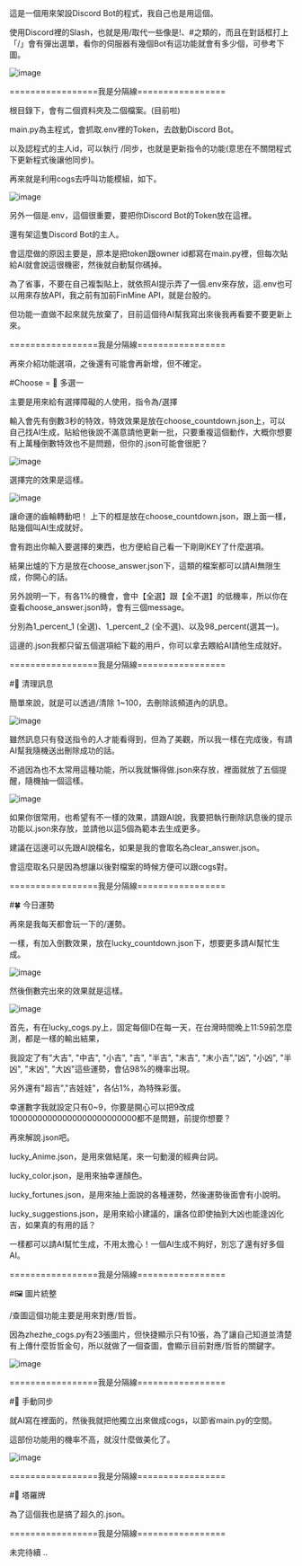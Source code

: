 這是一個用來架設Discord Bot的程式，我自己也是用這個。

使用Discord裡的Slash，也就是用/取代一些像是!、#之類的，而且在對話框打上「/」會有彈出選單，看你的伺服器有幾個Bot有這功能就會有多少個，可參考下圖。

![image](https://github.com/user-attachments/assets/f41802e6-8760-4813-bb43-d8afeb9a0cab)

=================我是分隔線=================

根目錄下，會有二個資料夾及二個檔案。(目前啦)

main.py為主程式，會抓取.env裡的Token，去啟動Discord Bot。

以及認程式的主人id，可以執行 /同步，也就是更新指令的功能(意思在不關閉程式下更新程式後讓他同步)。

再來就是利用cogs去呼叫功能模組，如下。

![image](https://github.com/user-attachments/assets/b574b563-450c-4389-8288-e5b1997e0f02)

另外一個是.env，這個很重要，要把你Discord Bot的Token放在這裡。

還有架這隻Discord Bot的主人。

會這麼做的原因主要是，原本是把token跟owner id都寫在main.py裡，但每次貼給AI就會說這很機密，然後就自動幫你碼掉。

為了省事，不要在自己複製貼上，就依照AI提示弄了一個.env來存放，這.env也可以用來存放API，我之前有加前FinMine API，就是台股的。

但功能一直做不起來就先放棄了，目前這個待AI幫我寫出來後我再看要不要更新上來。

=================我是分隔線=================

再來介紹功能選項，之後還有可能會再新增，但不確定。

#Choose = 🎲 多選一

主要是用來給有選擇障礙的人使用，指令為/選擇

輸入會先有倒數3秒的特效，特效效果是放在choose_countdown.json上，可以自己找AI生成，貼給他後說不滿意請他更新一批，只要重複這個動作，大概你想要有上萬種倒數特效也不是問題，但你的.json可能會很肥？

![image](https://github.com/user-attachments/assets/2ebdb7ab-bbc3-4a5f-acd5-9c1ab05eabea)

選擇完的效果是這樣。

![image](https://github.com/user-attachments/assets/4530f56a-f962-4646-91b9-b296955c3857)

讓命運的齒輪轉動吧！ 上下的框是放在choose_countdown.json，跟上面一樣，貼幾個叫AI生成就好。

會有跑出你輸入要選擇的東西，也方便給自己看一下剛剛KEY了什麼選項。

結果出爐的下方是放在choose_answer.json下，這類的檔案都可以請AI無限生成，你開心的話。

另外說明一下，有各1%的機會，會中【全選】跟【全不選】的低機率，所以你在查看choose_answer.json時，會有三個message。

分別為1_percent_1 (全選)、1_percent_2 (全不選)、以及98_percent(選其一)。

這邊的.json我都只留五個選項給下載的用戶，你可以拿去餵給AI請他生成就好。

=================我是分隔線=================

#🧹 清理訊息

簡單來說，就是可以透過/清除 1~100，去刪除該頻道內的訊息。

![image](https://github.com/user-attachments/assets/aeeba670-53a0-4d13-a17e-234d131a7443)

雖然訊息只有發送指令的人才能看得到，但為了美觀，所以我一樣在完成後，有請AI幫我隨機送出刪除成功的話。

不過因為也不太常用這種功能，所以我就懶得做.json來存放，裡面就放了五個提醒，隨機抽一個這樣。

![image](https://github.com/user-attachments/assets/0a00a31d-35fc-493f-8a9c-5d3612743fb3)

如果你很常用，也希望有不一樣的效果，請跟AI說，我要把執行刪除訊息後的提示功能以.json來存放，並請他以這5個為範本去生成更多。

建議在這邊可以先跟AI說檔名，如果是我的會取名為clear_answer.json。

會這麼取名只是因為想讓以後對檔案的時候方便可以跟cogs對。

=================我是分隔線=================

#🍀 今日運勢

再來是我每天都會玩一下的/運勢。

一樣，有加入倒數效果，放在lucky_countdown.json下，想要更多請AI幫忙生成。

![image](https://github.com/user-attachments/assets/01eb05b5-ceda-42b7-bdb4-b99b49d463b7)

然後倒數完出來的效果就是這樣。

![image](https://github.com/user-attachments/assets/fa31bc22-36c6-4cf1-b86d-080353a0e5f8)

首先，有在lucky_cogs.py上，固定每個ID在每一天，在台灣時間晚上11:59前怎麼測，都是一樣的輸出結果，

我設定了有"大吉", "中吉", "小吉", "吉", "半吉", "末吉", "末小吉","凶", "小凶", "半凶", "末凶", "大凶"這些運勢，會佔98%的機率出現。

另外還有"超吉","吉娃娃"，各佔1%，為特殊彩蛋。

幸運數字我就設定只有0~9，你要是開心可以把9改成10000000000000000000000000都不是問題，前提你想要？

再來解說.json吧。

lucky_Anime.json，是用來做結尾，來一句動漫的經典台詞。

lucky_color.json，是用來抽幸運顏色。

lucky_fortunes.json，是用來抽上面說的各種運勢，然後運勢後面會有小說明。

lucky_suggestions.json，是用來給小建議的，讓各位即使抽到大凶也能逢凶化吉，如果真的有用的話？

一樣都可以請AI幫忙生成，不用太擔心！一個AI生成不夠好，別忘了還有好多個AI。

=================我是分隔線=================

#🖼️ 圖片統整 

/查圖這個功能主要是用來對應/哲哲。

因為zhezhe_cogs.py有23張圖片，但快捷顯示只有10張，為了讓自己知道並清楚有上傳什麼哲哲金句，所以就做了一個查圖，會顯示目前對應/哲哲的關鍵字。

![image](https://github.com/user-attachments/assets/fb93530e-f0b5-4592-9fca-8809ba47dac9)

=================我是分隔線=================

#🔄 手動同步

就AI寫在裡面的，然後我就把他獨立出來做成cogs，以節省main.py的空間。

這部份功能用的機率不高，就沒什麼做美化了。

![image](https://github.com/user-attachments/assets/b68cc793-dc4c-4e2b-87da-e7ff9c20de02)

=================我是分隔線=================

#🎴 塔羅牌

為了這個我也是搞了超久的.json。

=================我是分隔線=================

未完待續 ..
